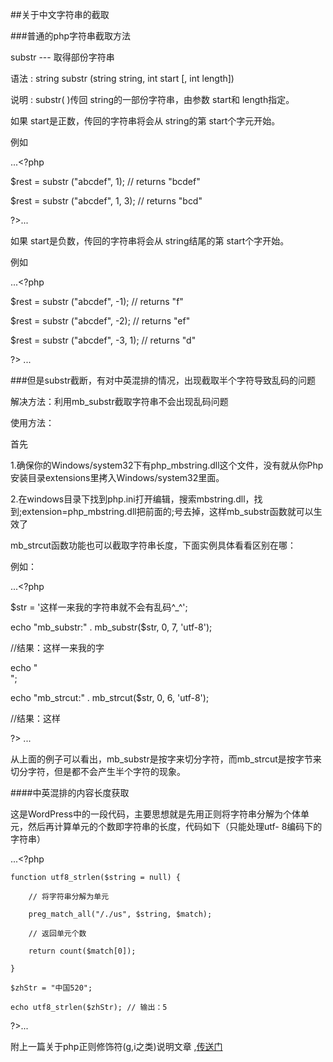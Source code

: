 ##关于中文字符串的截取

###普通的php字符串截取方法

substr --- 取得部份字符串 

语法 : string substr (string string, int start [, int length]) 

说明 : 
substr( )传回 string的一部份字符串，由参数 start和 length指定。

如果 start是正数，传回的字符串将会从 string的第 start个字元开始。 

例如

...<?php 

$rest = substr ("abcdef", 1); // returns "bcdef" 

$rest = substr ("abcdef", 1, 3); // returns "bcd" 

?>...

如果 start是负数，传回的字符串将会从 string结尾的第 start个字开始。 

例如

...<?php 

$rest = substr ("abcdef", -1); // returns "f" 

$rest = substr ("abcdef", -2); // returns "ef" 

$rest = substr ("abcdef", -3, 1); // returns "d" 

?> ...

###但是substr截断，有对中英混排的情况，出现截取半个字符导致乱码的问题

解决方法：利用mb_substr截取字符串不会出现乱码问题

使用方法：

首先 

1.确保你的Windows/system32下有php_mbstring.dll这个文件，没有就从你Php安装目录extensions里拷入Windows/system32里面。 

2.在windows目录下找到php.ini打开编辑，搜索mbstring.dll，找到;extension=php_mbstring.dll把前面的;号去掉，这样mb_substr函数就可以生效了 

mb_strcut函数功能也可以截取字符串长度，下面实例具体看看区别在哪：  

例如：

...<?php 

$str = '这样一来我的字符串就不会有乱码^_^'; 

echo "mb_substr:" . mb_substr($str, 0, 7, 'utf-8'); 

//结果：这样一来我的字 

echo "<br>"; 

echo "mb_strcut:" . mb_strcut($str, 0, 6, 'utf-8'); 

//结果：这样 

?> ...

从上面的例子可以看出，mb_substr是按字来切分字符，而mb_strcut是按字节来切分字符，但是都不会产生半个字符的现象。

####中英混排的内容长度获取


这是WordPress中的一段代码，主要思想就是先用正则将字符串分解为个体单元，然后再计算单元的个数即字符串的长度，代码如下（只能处理utf-
8编码下的字符串）

...<?php

	function utf8_strlen($string = null) {

		// 将字符串分解为单元

		preg_match_all("/./us", $string, $match);

		// 返回单元个数

		return count($match[0]);

	}

	$zhStr = "中国520";

    echo utf8_strlen($zhStr); // 输出：5
?>...


附上一篇关于php正则修饰符(g,i之类)说明文章 ,<a href="http://developer.51cto.com/art/200909/152083.htm" target="_blank">传送门</a>